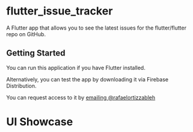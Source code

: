 # flutter_issue_tracker

A Flutter app that allows you to see the latest issues for the flutter/flutter repo on GitHub.

## Getting Started

You can run this application if you have Flutter installed.

Alternatively, you can test the app by downloading it via Firebase Distribution. 

You can request access to it by [emailing @rafaelortizzableh](mailto:rafaelortizzableh@gmail.com)

# UI Showcase
